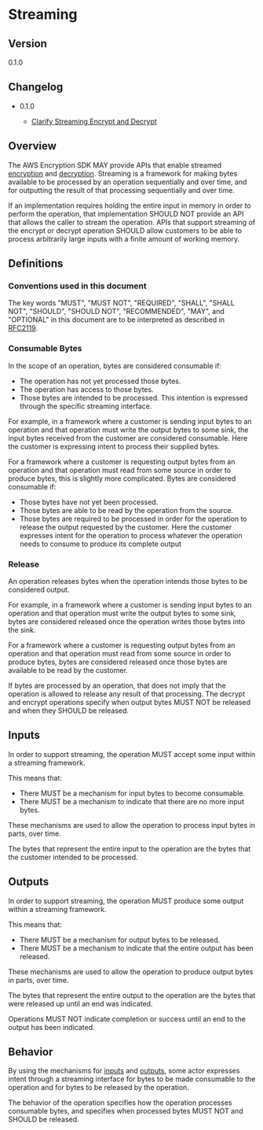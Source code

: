 [//]: # "Copyright Amazon.com Inc. or its affiliates. All Rights Reserved."
[//]: # "SPDX-License-Identifier: CC-BY-SA-4.0"

# Streaming

## Version

0.1.0

## Changelog

- 0.1.0

  - [Clarify Streaming Encrypt and Decrypt](../changes/2020-07-06_clarify-streaming-encrypt-decrypt/change.md)

## Overview

The AWS Encryption SDK MAY provide APIs that enable streamed [encryption](encrypt.md)
and [decryption](decrypt.md).
Streaming is a framework for making bytes available to be processed
by an operation sequentially and over time,
and for outputting the result of that processing
sequentially and over time.

If an implementation requires holding the entire input in memory in order to perform the operation,
that implementation SHOULD NOT provide an API that allows the caller to stream the operation.
APIs that support streaming of the encrypt or decrypt operation SHOULD allow customers
to be able to process arbitrarily large inputs with a finite amount of working memory.

## Definitions

### Conventions used in this document

The key words "MUST", "MUST NOT", "REQUIRED", "SHALL", "SHALL NOT", "SHOULD", "SHOULD NOT", "RECOMMENDED", "MAY", and "OPTIONAL"
in this document are to be interpreted as described in [RFC2119](https://tools.ietf.org/html/rfc2119).

### Consumable Bytes

In the scope of an operation, bytes are considered consumable if:

- The operation has not yet processed those bytes.
- The operation has access to those bytes.
- Those bytes are intended to be processed.
  This intention is expressed through the specific streaming interface.

For example, in a framework where a customer is sending input bytes to an operation
and that operation must write the output bytes to some sink,
the input bytes received from the customer are considered consumable.
Here the customer is expressing intent to process their supplied bytes.

For a framework where a customer is requesting output bytes from an operation
and that operation must read from some source in order to produce bytes,
this is slightly more complicated.
Bytes are considered consumable if:

- Those bytes have not yet been processed.
- Those bytes are able to be read by the operation from the source.
- Those bytes are required to be processed in order for the operation
  to release the output requested by the customer.
  Here the customer expresses intent for the operation to process
  whatever the operation needs to consume to produce its complete output

### Release

An operation releases bytes when the operation intends those bytes to be considered output.

For example, in a framework where a customer is sending input bytes to an operation
and that operation must write the output bytes to some sink,
bytes are considered released once the operation writes those bytes into the sink.

For a framework where a customer is requesting output bytes from an operation
and that operation must read from some source in order to produce bytes,
bytes are considered released once those bytes are available to be read by the customer.

If bytes are processed by an operation, that does not imply that the operation is allowed to
release any result of that processing.
The decrypt and encrypt operations specify when output bytes MUST NOT be released
and when they SHOULD be released.

## Inputs

In order to support streaming, the operation MUST accept some input within a streaming framework.

This means that:

- There MUST be a mechanism for input bytes to become consumable.
- There MUST be a mechanism to indicate that there are no more input bytes.

These mechanisms are used to allow the operation to process input bytes in parts, over time.

The bytes that represent the entire input to the operation are the bytes that the customer intended
to be processed.

## Outputs

In order to support streaming, the operation MUST produce some output within a streaming framework.

This means that:

- There MUST be a mechanism for output bytes to be released.
- There MUST be a mechanism to indicate that the entire output has been released.

These mechanisms are used to allow the operation to produce output bytes in parts, over time.

The bytes that represent the entire output to the operation are the bytes that were released
up until an end was indicated.

Operations MUST NOT indicate completion or success until an end to the output has been indicated.

## Behavior

By using the mechanisms for [inputs](#inputs) and [outputs](#outputs),
some actor expresses intent through a streaming interface
for bytes to be made consumable to the operation
and for bytes to be released by the operation.

The behavior of the operation specifies how the operation processes consumable bytes,
and specifies when processed bytes MUST NOT and SHOULD be released.

